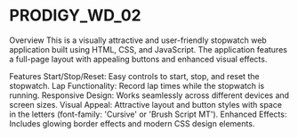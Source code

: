 # PRODIGY_WD_02

Overview
This is a visually attractive and user-friendly stopwatch web application built using HTML, CSS, and JavaScript. The application features a full-page layout with appealing buttons and enhanced visual effects.

Features
Start/Stop/Reset: Easy controls to start, stop, and reset the stopwatch.
Lap Functionality: Record lap times while the stopwatch is running.
Responsive Design: Works seamlessly across different devices and screen sizes.
Visual Appeal: Attractive layout and button styles with space in the letters (font-family: 'Cursive' or 'Brush Script MT').
Enhanced Effects: Includes glowing border effects and modern CSS design elements.
